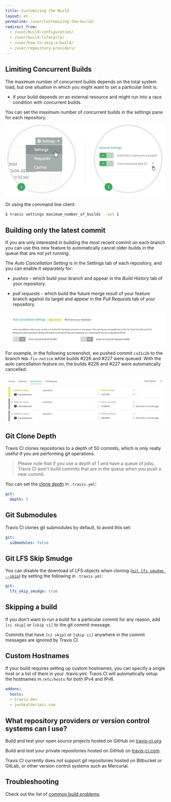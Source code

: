 ```yaml
---
title: Customizing the Build
layout: en
permalink: /user/customizing-the-build/
redirect_from:
  - /user/build-configuration/
  - /user/build-lifecycle/
  - /user/how-to-skip-a-build/
  - /user/repository-providers/
---
```


<div id="toc"></div>




## Limiting Concurrent Builds

The maximum number of concurrent builds depends on the total system load, but
one situation in which you might want to set a particular limit is:

- if your build depends on an external resource and might run into a race
  condition with concurrent builds.

You can set the maximum number of concurrent builds in the settings pane for
each repository.

![Settings -> Limit concurrent builds](/images/screenshots/concurrent-builds-how-to.png)

Or using the command line client:

```bash
$ travis settings maximum_number_of_builds --set 1
```

## Building only the latest commit

If you are only interested in building the most recent commit on each branch you can use this new feature to automatically cancel older builds in the queue that are *not yet running*.

The *Auto Cancellation Setting* is in the Settings tab of each repository, and you can enable it separately for:

* *pushes* - which build your branch and appear in the *Build History* tab of your repository.

* *pull requests* - which build the future merge result of your feature branch against its target and appear in the *Pull Requests* tab of your repository.

![Auto cancellation setting](/images/autocancellation.png "Auto cancellation setting")

For example, in the following screenshot, we pushed commit `ca31c2b` to the branch `MdA-fix-notice` while builds #226 and #227 were queued. With the auto cancellation feature on, the builds #226 and #227 were automatically cancelled:  

![Auto cancellation example](/images/autocancellation-example.png "Auto cancellation example")


## Git Clone Depth

Travis CI clones repositories to a depth of 50 commits, which is only really useful if you are performing git operations.

> Please note that if you use a depth of 1 and have a queue of jobs, Travis CI won't build commits that are in the queue when you push a new commit.

You can set the [clone depth](http://git-scm.com/docs/git-clone) in `.travis.yml`:

```yaml
git:
  depth: 3
```

## Git Submodules

Travis CI clones git submodules by default, to avoid this set:

```yaml
git:
  submodules: false
```

## Git LFS Skip Smudge

You can disable the download of LFS objects when cloning ([`git lfs smudge
--skip`](https://github.com/git-lfs/git-lfs/blob/master/docs/man/git-lfs-smudge.1.ronn))
by setting the following in `.travis.yml`:

``` yml
git:
  lfs_skip_smudge: true
```



## Skipping a build

If you don't want to run a build for a particular commit for any reason, add `[ci skip]` or `[skip ci]` to the git commit message.

Commits that have `[ci skip]` or `[skip ci]` anywhere in the commit messages are ignored by Travis CI.


## Custom Hostnames

If your build requires setting up custom hostnames, you can specify a single host or a
list of them in your .travis.yml. Travis CI will automatically setup the
hostnames in `/etc/hosts` for both IPv4 and IPv6.

```yaml
addons:
  hosts:
  - travis.dev
  - joshkalderimis.com
```

## What repository providers or version control systems can I use?

Build and test your open source projects hosted on GitHub on [travis-ci.org](https://travis-ci.org/).

Build and test your private repositories hosted on GitHub on [travis-ci.com](https://travis-ci.com/).

Travis CI currently does not support git repositories hosted on Bitbucket or GitLab, or other version control systems such as Mercurial.

## Troubleshooting

Check out the list of [common build problems](/user/common-build-problems/).
